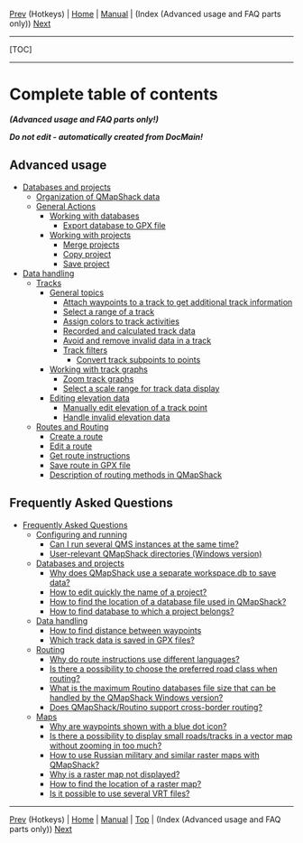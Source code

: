[Prev](AxHotkeys) (Hotkeys) | [Home](Home) | [Manual](DocMain) | (Index (Advanced usage and FAQ parts only)) [Next](AxAdvIndex)
- - -
[TOC]
- - -



# Complete table of contents

 ___(Advanced usage and FAQ parts only!)___

___Do not edit - automatically created from DocMain!___


## Advanced usage

* [Databases and projects](AdvProjects)
    * [Organization of QMapShack data](AdvProjects#markdown-header-organization-of-qmapshack-data)
    * [General Actions](AdvProjActions)
        * [Working with databases](AdvProjActions#markdown-header-working-with-databases)
            * [Export database to GPX file](AdvProjActions#markdown-header-export-database-to-gpx-file)
        * [Working with projects](AdvProjActions#markdown-header-working-with-projects)
            * [Merge projects](AdvProjActions#markdown-header-merge-projects)
            * [Copy project](AdvProjActions#markdown-header-copy-project)
            * [Save project](AdvProjActions#markdown-header-save-project)
* [Data handling](AdvDataHandling)    
    * [Tracks](AdvTracks)    
        * [General topics](AdvTrkGeneral)
            * [Attach waypoints to a track to get additional track information](AdvTrkGeneral#markdown-header-attach-waypoints-to-a-track-to-get-additional-track-information)
            * [Select a range of a track](AdvTrkGeneral#markdown-header-select-a-range-of-a-track)
            * [Assign colors to track activities](AdvTrkGeneral#markdown-header-assign-colors-to-track-activities)
            * [Recorded and calculated track data](AdvTrkGeneral#markdown-header-recorded-and-calculated-track-data)
            * [Avoid and remove invalid data in a track](AdvTrkGeneral#markdown-header-avoid-and-remove-invalid-data-in-a-track)
            * [Track filters](AdvTrkGeneral#markdown-header-track-filters)
                * [Convert track subpoints to points](AdvTrkGeneral#markdown-header-convert-track-subpoints-to-points)
        * [Working with track graphs](AdvTrkGraphs)
            * [Zoom track graphs](AdvTrkGraphs#markdown-header-zoom-track-graphs)
            * [Select a scale range for track data display](AdvTrkGraphs#markdown-header-select-a-scale-range-for-track-data-display)
        * [Editing elevation data](AdvTrkElevation)            
            * [Manually edit elevation of a track point ](AdvTrkElevation#markdown-header-manually-edit-elevation-of-a-track-point)
            * [Handle invalid elevation data](AdvTrkElevation#markdown-header-handle-invalid-elevation-data)
    * [Routes and Routing](AdvRoutes)
        * [Create a route](AdvRoutes#markdown-header-create-a-route)
        * [Edit a route](AdvRoutes#markdown-header-edit-a-route)
        * [Get route instructions](AdvRoutes#markdown-header-get-route-instructions)
        * [Save route in GPX file](AdvRoutes#markdown-header-save-route-in-gpx-file)
        * [Description of routing methods in QMapShack](AdvRoutes#markdown-header-description-of-routing-methods-in-qmapshack)


## Frequently Asked Questions

* [Frequently Asked Questions](DocFaq)
    * [Configuring and running](DocFaqConfig)
        * [Can I run several QMS instances at the same time?](DocFaqConfig#markdown-header-can-i-run-several-qms-instances-at-the-same-time)
        * [User-relevant QMapShack directories (Windows version)](DocFaqConfig#markdown-header-user-relevant-qmapshack-directories-windows-version)
    * [Databases and projects](DocFaqData)
        * [Why does QMapShack use a separate workspace.db to save data?](DocFaqData#markdown-header-why-does-qmapshack-use-a-separate-workspacedb-to-save-data)
        * [How to edit quickly the name of a project?](DocFaqData#markdown-header-how-to-edit-quickly-the-name-of-a-project)
        * [How to find the location of a database file used in QMapShack?](DocFaqData#markdown-header-how-to-find-the-location-of-a-database-file-used-in-qmapshack)
        * [How to find database to which a project belongs?](DocFaqData#markdown-header-how-to-find-database-to-which-a-project-belongs)
    * [Data handling](DocFaqHandling)
        * [How to find distance between waypoints](DocFaqHandling#markdown-header-how-to-find-distance-between-waypoints)
        * [Which track data is saved in GPX files?](DocFaqHandling#markdown-header-which-track-data-is-saved-in-gpx-files)
    * [Routing](DocFaqRouting)
        * [Why do route instructions use different languages?](DocFaqRouting#markdown-header-why-do-route-instructions-use-different-languages)
        * [Is there a possibility to choose the preferred road class when routing?](DocFaqRouting#markdown-header-is-there-a-possibility-to-choose-the-preferred-road-class-when-routing)
        * [What is the maximum Routino databases file size that can be handled by the QMapShack Windows version?](DocFaqRouting#markdown-header-what-is-the-maximum-routino-databases-file-size-that-can-be-handled-by-the-qmapshack-windows-version)
        * [Does QMapShack/Routino support cross-border routing?](DocFaqRouting#markdown-header-does-qmapshackroutino-support-cross-border-routing)
    * [Maps](DocFaqMaps)
        * [Why are waypoints shown with a blue dot icon?](DocFaqMaps#markdown-header-why-are-waypoints-shown-with-a-blue-dot-icon)
        * [Is there a possibility to display small roads/tracks in a vector map without zooming in too much?](DocFaqMaps#markdown-header-is-there-a-possibility-to-display-small-roadstracks-in-a-vector-map-without-zooming-in-too-much)
        * [How to use Russian military and similar raster maps with QMapShack?](DocFaqMaps#markdown-header-how-to-use-russian-military-and-similar-raster-maps-with-qmapshack)
        * [Why is a raster map not displayed?   ](DocFaqMaps#markdown-header-why-is-a-raster-map-not-displayed)
        * [How to find the location of a raster map?](DocFaqMaps#markdown-header-how-to-find-the-location-of-a-raster-map)
        * [Is it possible to use several VRT files?](DocFaqMaps#markdown-header-is-it-possible-to-use-several-vrt-files)

- - -
[Prev](AxHotkeys) (Hotkeys) | [Home](Home) | [Manual](DocMain) | [Top](#) | (Index (Advanced usage and FAQ parts only)) [Next](AxAdvIndex)
